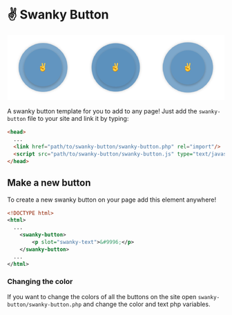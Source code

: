 # :v: Swanky Button

![Swanky Button in 3 states](/swank.png "Swanky Button")

A swanky button template for you to add to any page! Just add the `swanky-button` file to your site and link it by typing:
```html
<head>
  ...
  <link href="path/to/swanky-button/swanky-button.php" rel="import"/>
  <script src="path/to/swanky-button/swanky-button.js" type="text/javascript"></script>
</head>
```
## Make a new button
To create a new swanky button on your page add this element anywhere!
```xml
<!DOCTYPE html>
<html>
  ...
    <swanky-button>
        <p slot="swanky-text">&#9996;</p>
    </swanky-button>
  ...
</html>
```
### Changing the color
If you want to change the colors of all the buttons on the site open `swanky-button/swanky-button.php` and change the color and text php variables.
